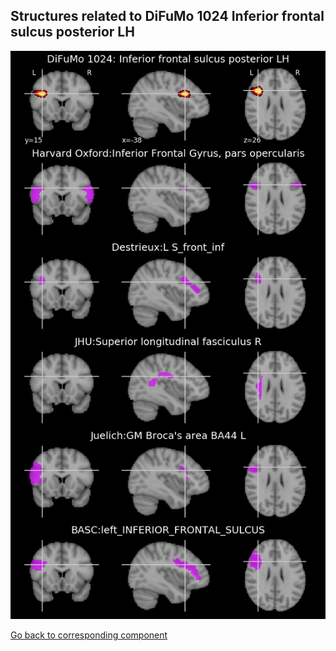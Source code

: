 


## Structures related to DiFuMo 1024 Inferior frontal sulcus posterior LH

![946](946.jpg "Structures related to DiFuMo 1024 Inferior frontal sulcus posterior LH")

[Go back to corresponding component](https://parietal-inria.github.io/DiFuMo/1024/html/946.html)